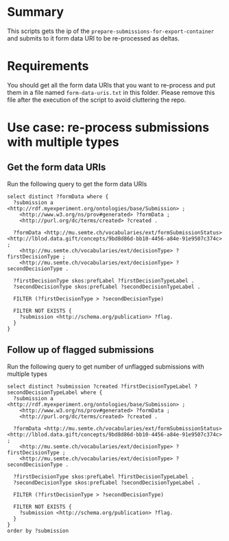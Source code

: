 # Summary

This scripts gets the ip of the `prepare-submissions-for-export-container` and submits to it form data URI to be re-processed as deltas.

# Requirements

You should get all the form data URIs that you want to re-process and put them in a file named `form-data-uris.txt` in this folder. Please remove this file after the execution of the script to avoid cluttering the repo.

# Use case: re-process submissions with multiple types

## Get the form data URIs

Run the following query to get the form data URIs
```
select distinct ?formData where {
  ?submission a <http://rdf.myexperiment.org/ontologies/base/Submission> ;
    <http://www.w3.org/ns/prov#generated> ?formData ;
    <http://purl.org/dc/terms/created> ?created .

  ?formData <http://mu.semte.ch/vocabularies/ext/formSubmissionStatus> <http://lblod.data.gift/concepts/9bd8d86d-bb10-4456-a84e-91e9507c374c> ;
    <http://mu.semte.ch/vocabularies/ext/decisionType> ?firstDecisionType ;
    <http://mu.semte.ch/vocabularies/ext/decisionType> ?secondDecisionType .

  ?firstDecisionType skos:prefLabel ?firstDecisionTypeLabel .
  ?secondDecisionType skos:prefLabel ?secondDecisionTypeLabel .

  FILTER (?firstDecisionType > ?secondDecisionType)

  FILTER NOT EXISTS {
    ?submission <http://schema.org/publication> ?flag.
  }
}
```

## Follow up of flagged submissions

Run the following query to get number of unflagged submissions with multiple types
```
select distinct ?submission ?created ?firstDecisionTypeLabel ?secondDecisionTypeLabel where {
  ?submission a <http://rdf.myexperiment.org/ontologies/base/Submission> ;
    <http://www.w3.org/ns/prov#generated> ?formData ;
    <http://purl.org/dc/terms/created> ?created .

  ?formData <http://mu.semte.ch/vocabularies/ext/formSubmissionStatus> <http://lblod.data.gift/concepts/9bd8d86d-bb10-4456-a84e-91e9507c374c> ;
    <http://mu.semte.ch/vocabularies/ext/decisionType> ?firstDecisionType ;
    <http://mu.semte.ch/vocabularies/ext/decisionType> ?secondDecisionType .

  ?firstDecisionType skos:prefLabel ?firstDecisionTypeLabel .
  ?secondDecisionType skos:prefLabel ?secondDecisionTypeLabel .

  FILTER (?firstDecisionType > ?secondDecisionType)

  FILTER NOT EXISTS {
    ?submission <http://schema.org/publication> ?flag.
  }
}
order by ?submission
```